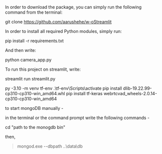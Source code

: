 In order to download the package, you can simply run the following command from the terminal: 

git clone https://github.com/aarushehe/w-oStreamlit

In order to install all required Python modules, simply run:

pip install -r requirements.txt

And then write:

python camera_app.py

To run this project on streamlit, write:

streamlit run streamlit.py


py -3.10 -m venv tf-env
.\tf-env\Scripts\activate
pip install dlib-19.22.99-cp310-cp310-win_amd64.whl
pip install tf-keras
webrtcvad_wheels-2.0.14-cp310-cp310-win_amd64


to start mongoDB manually - 

in the terminal or the command prompt write the following commands -

cd "path to the monogdb bin"

then,

>mongod.exe --dbpath ..\data\db
